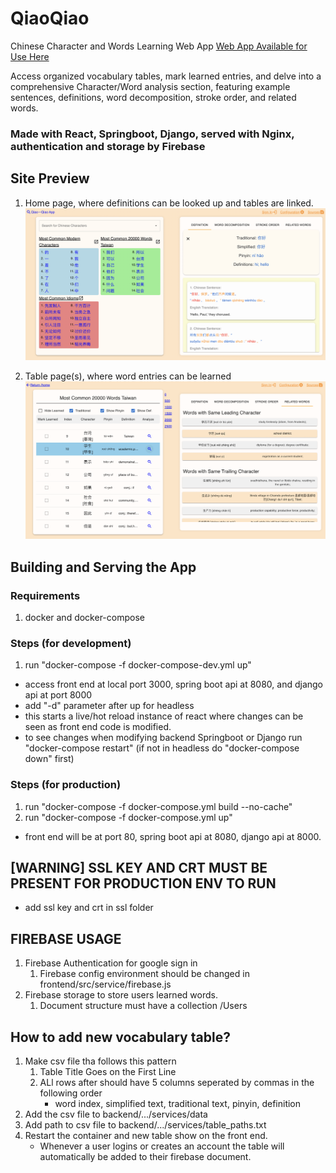 # QiaoQiao
Chinese Character and Words Learning Web App [Web App Available for Use Here](https://www.qiaoqiao.online)<br> 

Access organized vocabulary tables, mark learned entries, and delve into a comprehensive Character/Word analysis section, featuring example sentences, definitions, word decomposition, stroke order, and related words.

### Made with React, Springboot, Django, served with Nginx, authentication and storage by Firebase 

## Site Preview
1. Home page, where definitions can be looked up and tables are linked.
![welcome-page.png](assets%2Fwelcome-page.png)

2. Table page(s), where word entries can be learned 
![table-view-page.png](assets%2Ftable-view-page.png)

## Building and Serving the App
### Requirements
1. docker and docker-compose 

### Steps (for development)
1. run "docker-compose -f docker-compose-dev.yml up" 
- access front end at local port 3000, spring boot api at 8080, and django api at port 8000
- add "-d" parameter after up for headless
- this starts a live/hot reload instance of react where
changes can be seen as front end code is modified. 
- to see changes when modifying backend Springboot or Django
run "docker-compose restart" (if not in headless do "docker-compose down" first)

### Steps (for production) 
1. run "docker-compose -f docker-compose.yml build --no-cache"
2. run "docker-compose -f docker-compose.yml up"
- front end will be at port 80, spring boot api at 8080, django api at 8000.

## [WARNING] SSL KEY AND CRT MUST BE PRESENT FOR PRODUCTION ENV TO RUN
* add ssl key and crt in ssl folder 

## FIREBASE USAGE
1. Firebase Authentication for google sign in 
   1. Firebase config environment should be changed in frontend/src/service/firebase.js
2. Firebase storage to store users learned words. 
   1. Document structure must have a collection /Users 

## How to add new vocabulary table? 
1. Make csv file tha follows this pattern
   1. Table Title Goes on the First Line
   2. ALl rows after should have 5 columns seperated by commas in the following order <br>
      * word index, simplified text, traditional text, pinyin, definition 
2. Add the csv file to backend/.../services/data
3. Add path to csv file to backend/.../services/table_paths.txt 
4. Restart the container and new table show on the front end. 
    - Whenever a user logins or creates an account the table will automatically be added to their firebase document.

